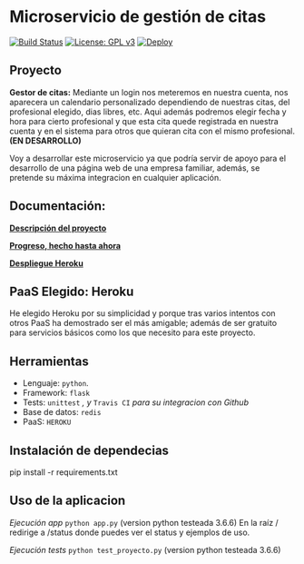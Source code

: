 # Microservicio de gestión de citas

[![Build Status](https://travis-ci.org/widowert/ProyectoIV.svg?branch=master)](https://travis-ci.org/widowert/ProyectoIV)
[![License: GPL v3](https://img.shields.io/badge/License-GPL%20v3-blue.svg)](https://www.gnu.org/licenses/gpl-3.0)
[![Deploy](https://www.herokucdn.com/deploy/button.svg)](https://proyectoiv.herokuapp.com)

## Proyecto

__Gestor de citas:__
Mediante un login nos meteremos en nuestra cuenta, nos aparecera un calendario personalizado dependiendo de nuestras
citas, del profesional elegido, dias libres, etc. Aqui además podremos elegir fecha y hora para cierto profesional y que esta cita quede registrada en nuestra cuenta y en el sistema para otros que quieran cita con el mismo profesional.__(EN DESARROLLO)__

Voy a desarrollar este microservicio ya que podría servir de apoyo para el desarrollo de una página web de una empresa familiar, además, se pretende su máxima integracion en cualquier aplicación.

## Documentación:

[__Descripción del proyecto__](https://widowert.github.io/ProyectoIV/doc/description)

[__Progreso, hecho hasta ahora__](https://widowert.github.io/ProyectoIV/doc/bynow)

[__Despliegue Heroku__](https://widowert.github.io/ProyectoIV/doc/heroku)

## PaaS Elegido: Heroku

He elegido Heroku por su simplicidad y porque tras varios intentos con otros PaaS ha demostrado ser el más amigable; además de ser gratuito para servicios básicos como los que necesito para este proyecto. 

## Herramientas
+ Lenguaje: `python`.
+ Framework: `flask`
+ Tests: `unittest` _, y_ `Travis CI` _para su integracion con Github_
+ Base de datos: `redis`
+ PaaS: `HEROKU`

## Instalación de dependecias
pip install -r requirements.txt

## Uso de la aplicacion
_Ejecución app_ `python app.py` (version python testeada 3.6.6)
En la raíz / redirige a /status donde puedes ver el status y ejemplos de uso.

_Ejecución tests_ `python test_proyecto.py` (version python testeada 3.6.6)
